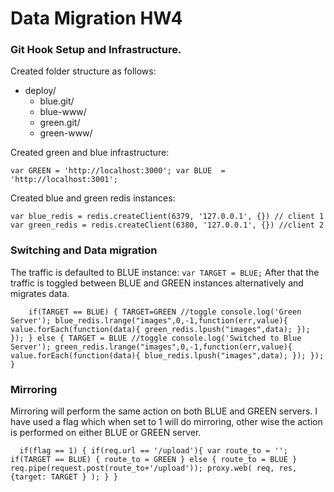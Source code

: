 # Data Migration HW4

### Git Hook Setup and Infrastructure.

Created folder structure as follows:

* deploy/
  * blue.git/
  * blue-www/
  * green.git/
  * green-www/

Created green and blue infrastructure:

` var GREEN = 'http://localhost:3000';
  var BLUE  = 'http://localhost:3001'; `

Created blue and green redis instances:

` var blue_redis = redis.createClient(6379, '127.0.0.1', {}) // client 1
  var green_redis = redis.createClient(6380, '127.0.0.1', {}) //client 2 `


### Switching and Data migration

The traffic is defaulted to BLUE instance: `var TARGET = BLUE;`
After that the traffic is toggled between BLUE and GREEN instances alternatively and migrates data.

`    if(TARGET == BLUE)
        {
          TARGET=GREEN //toggle
          console.log('Green Server');
          blue_redis.lrange("images",0,-1,function(err,value){
                value.forEach(function(data){
                green_redis.lpush("images",data);
                });
          });
        }
        else
        {
          TARGET = BLUE //toggle
          console.log('Switched to Blue Server');
          green_redis.lrange("images",0,-1,function(err,value){
                value.forEach(function(data){
                blue_redis.lpush("images",data);
                });
          });
        }`

### Mirroring

Mirroring will perform the same action on both BLUE and GREEN servers. I have used a flag which when set to 1 will do mirroring, other wise the action is performed on either BLUE or GREEN server.

`  if(flag == 1)
              {
		if(req.url == '/upload'){
                    var route_to = '';
                    if(TARGET == BLUE)
                    {
                      route_to = GREEN
                    }
                    else
                    {
                      route_to = BLUE
                    }
                    req.pipe(request.post(route_to+'/upload'));
                    proxy.web( req, res, {target: TARGET } );
              	}
		}`


